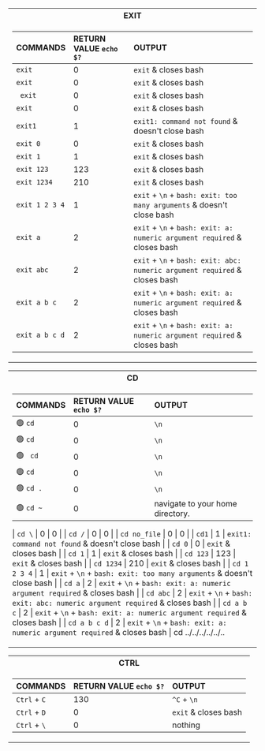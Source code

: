 <div align="center">
<table>
<tr><th>EXIT</th>
<tr><td>

| COMMANDS        | RETURN VALUE `echo $?`  | OUTPUT                                                       |
| :---            | :---    | :---                                                                         |
| `exit`          | 0       | `exit` & closes bash                                                         |
| `exit `         | 0       | `exit` & closes bash                                                         |
| ` exit`         | 0       | `exit` & closes bash                                                         |
| ` exit `        | 0       | `exit` & closes bash                                                         |
| `exit1`         | 1       | `exit1: command not found` & doesn't close bash                              |
| `exit 0`        | 0       | `exit` & closes bash                                                         |
| `exit 1`        | 1       | `exit` & closes bash                                                         |
| `exit 123`      | 123	    | `exit` & closes bash                                                         |
| `exit 1234`     | 210     | `exit` & closes bash                                                         |
| `exit 1 2 3 4`  | 1	      | `exit` + `\n` + `bash: exit: too many arguments` & doesn't close bash        |
| `exit a`        | 2	      | `exit` + `\n` + `bash: exit: a: numeric argument required` & closes bash     |
| `exit abc`      | 2	      | `exit` + `\n` + `bash: exit: abc: numeric argument required` & closes bash   |
| `exit a b c`    | 2	      | `exit` + `\n` + `bash: exit: a: numeric argument required` & closes bash     |
| `exit a b c d`  | 2	      | `exit` + `\n` + `bash: exit: a: numeric argument required` & closes bash     |

</td></tr> </table
</div>
  
<div align="center">
<table>
<tr><th>CD</th>
<tr><td>

| COMMANDS        | RETURN VALUE `echo $?`  | OUTPUT                          |
| :---            | :---                  | :---                              |
| 🟢 `cd`            | 0                     | `\n`                              |
| 🟢 `cd `           | 0                     | `\n`                              |
| 🟢 ` cd`           | 0                     | `\n`                              |
| 🟢 ` cd `          | 0                     | `\n`                              |
| 🟢 `cd .`          | 0                     | `\n`                              |
| 🟢 `cd ~`          | 0                     | navigate to your home directory.  |
  
| `cd \`          | 0                     | 0  |
| `cd /`          | 0                     | 0  |
| `cd no_file`          | 0                     | 0  |
| `cd1`         | 1       | `exit1: command not found` & doesn't close bash                       |
| `cd 0`        | 0       | `exit` & closes bash                                                  |
| `cd 1`        | 1       | `exit` & closes bash                                                  |
| `cd 123`      | 123	    | `exit` & closes bash                                                  |
| `cd 1234`     | 210     | `exit` & closes bash                                                  |
| `cd 1 2 3 4`  | 1	      | `exit` + `\n` + `bash: exit: too many arguments` & doesn't close bash        |
| `cd a`        | 2	      | `exit` + `\n` + `bash: exit: a: numeric argument required` & closes bash     |
| `cd abc`      | 2	      | `exit` + `\n` + `bash: exit: abc: numeric argument required` & closes bash   |
| `cd a b c`    | 2	      | `exit` + `\n` + `bash: exit: a: numeric argument required` & closes bash     |
| `cd a b c d`    | 2	      | `exit` + `\n` + `bash: exit: a: numeric argument required` & closes bash     |
cd ../../../../../.. 

</td></tr> </table
</div>
    
<div align="center">
<table>
<tr><th>CTRL</th>
<tr><td>

| COMMANDS      | RETURN VALUE `echo $?`  | OUTPUT                |
| :---          | :---                  | :---                  |
| `Ctrl` + `C`  | 130                   | `^C` + `\n`           |
| `Ctrl` + `D`  | 0                     | `exit` & closes bash  |
| `Ctrl` + `\`  | 0                     | nothing               |

</td></tr> </table
</div>

